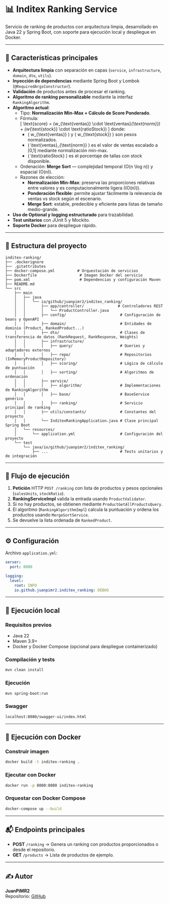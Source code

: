 # 📊 Inditex Ranking Service

Servicio de ranking de productos con arquitectura limpia, desarrollado en Java 22 y Spring Boot, con soporte para ejecución local y despliegue en Docker.

---

## 🚀 Características principales

- **Arquitectura limpia** con separación en capas (`service`, `infrastructure`, `domain`, `dto`, `utils`).
- **Inyección de dependencias** mediante Spring Boot y Lombok (`@RequiredArgsConstructor`).
- **Validación** de productos antes de procesar el ranking.
- **Algoritmo de ranking personalizable** mediante la interfaz `RankingAlgorithm`.
- **Algoritmo actual**:  
  - Tipo: **Normalización Min-Max + Cálculo de Score Ponderado**.  
  - Fórmula:  
    \[
    \text{score} = (w_{\text{ventas}} \cdot \text{ventas}_{\text{norm}}) + (w_{\text{stock}} \cdot \text{ratioStock})
    \]
    donde:
      - \( w_{\text{ventas}} \) y \( w_{\text{stock}} \) son pesos normalizados.
      - \( \text{ventas}_{\text{norm}} \) es el valor de ventas escalado a [0,1] mediante normalización min-max.
      - \( \text{ratioStock} \) es el porcentaje de tallas con stock disponible.
  - Ordenación: **Merge Sort** — complejidad temporal \(O(n \log n)\) y espacial \(O(n)\).
  - Razones de elección:
    - **Normalización Min-Max**: preserva las proporciones relativas entre valores y es computacionalmente ligera (\(O(n)\)).
    - **Ponderación flexible**: permite ajustar fácilmente la relevancia de ventas vs stock según el escenario.
    - **Merge Sort**: estable, predecible y eficiente para listas de tamaño medio-grande.
- **Uso de Optional y logging estructurado** para trazabilidad.
- **Test unitarios** con JUnit 5 y Mockito.
- **Soporte Docker** para despliegue rápido.


---

## 📂 Estructura del proyecto

```
inditex-ranking/
├── .dockerignore
├── .gitattributes
├── docker-compose.yml          # Orquestación de servicios
├── Dockerfile                   # Imagen Docker del servicio
├── pom.xml                      # Dependencias y configuración Maven
├── README.md
└── src
    ├── main
    │   ├── java
    │   │   └── io/github/juanpimr2/inditex_ranking/
    │   │       ├── app/controller/               # Controladores REST
    │   │       │   └── ProductController.java
    │   │       ├── config/                        # Configuración de beans y OpenAPI
    │   │       ├── domain/                        # Entidades de dominio (Product, RankedProduct...)
    │   │       ├── dto/                           # Clases de transferencia de datos (RankRequest, RankResponse, Weights)
    │   │       ├── infrastructure/
    │   │       │   ├── query/                     # Queries y adaptadores externos
    │   │       │   ├── repo/                      # Repositorios (InMemoryProductRepository)
    │   │       │   ├── scoring/                   # Lógica de cálculo de puntuación
    │   │       │   ├── sorting/                   # Algoritmos de ordenación
    │   │       ├── service/
    │   │       │   ├── algorithm/                 # Implementaciones de RankingAlgorithm
    │   │       │   ├── base/                      # BaseService genérico
    │   │       │   ├── ranking/                   # Servicio principal de ranking
    │   │       ├── utils/constants/               # Constantes del proyecto
    │   │       └── InditexRankingApplication.java # Clase principal Spring Boot
    │   └── resources/
    │       └── application.yml                    # Configuración del proyecto
    └── test
        └── java/io/github/juanpimr2/inditex_ranking/
            ├── ...                                # Tests unitarios y de integración
```

---

## 🔄 Flujo de ejecución

1. **Petición** HTTP `POST /ranking` con lista de productos y pesos opcionales (`salesUnits`, `stockRatio`).
2. **RankingServiceImpl** valida la entrada usando `ProductValidator`.
3. Si no hay productos, se obtienen mediante `ProductGetAllProductsQuery`.
4. El algoritmo (`RankingAlgorithmImpl`) calcula la puntuación y ordena los productos usando `MergeSortService`.
5. Se devuelve la lista ordenada de `RankedProduct`.

---

## ⚙️ Configuración

Archivo `application.yml`:

```yaml
server:
  port: 8080

logging:
  level:
    root: INFO
    io.github.juanpimr2.inditex_ranking: DEBUG
```

---

## 🧪 Ejecución local

### Requisitos previos

- Java 22
- Maven 3.9+
- Docker y Docker Compose (opcional para despliegue containerizado)

### Compilación y tests

```bash
mvn clean install
```

### Ejecución

```bash
mvn spring-boot:run
```

### Swagger
```bash
localhost:8080/swagger-ui/index.html
```

---

## 🐳 Ejecución con Docker

### Construir imagen

```bash
docker build -t inditex-ranking .
```

### Ejecutar con Docker

```bash
docker run -p 8080:8080 inditex-ranking
```

### Orquestar con Docker Compose

```bash
docker-compose up --build
```

---

## 📬 Endpoints principales

- **POST** `/ranking` → Genera un ranking con productos proporcionados o desde el repositorio.
- **GET** `/products` → Lista de productos de ejemplo.

---

## ✍️ Autor

**JuanPiMR2**  
Repositorio: [GitHub](https://github.com/juanpimr2)
